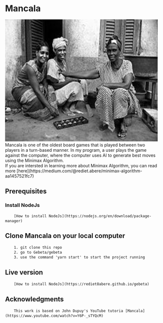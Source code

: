 # Mancala
<img src="public/images/AwaleMancala.jpg" width="500" height="400" />
Mancala is one of the oldest board games that is played between two players in a turn-based manner. In my program, a user plays the game against the computer, where the computer uses AI to generate best moves using the Minimax Algorithm.
<br/>
If you are intersted in learning more about Minimax Algorithm, you can read more
[here](https://medium.com/@rediet.abere/minimax-algorithm-aa1457521fc7)


## Prerequisites
  ### Install NodeJs
        [How to install NodeJs](https://nodejs.org/en/download/package-manager)
## Clone Mancala on your local computer
        1. git clone this repo
        2. go to Gebeta/gebeta
        3. use the command 'yarn start' to start the project running
## Live version
        [How to install NodeJs](https://rediet8abere.github.io/gebeta)
## Acknowledgments
        This work is based on John Dupuy's YouTube tutoria [Mancala](https://www.youtube.com/watch?v=Y6P-_sTYQcM)

